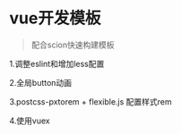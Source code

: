 # vue开发模板
> 配合scion快速构建模板

1.调整eslint和增加less配置

2.全局button动画

3.postcss-pxtorem + flexible.js 配置样式rem

4.使用vuex
